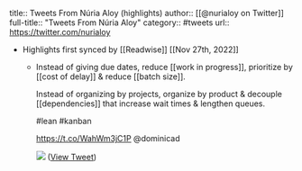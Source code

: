title:: Tweets From Núria Aloy (highlights)
author:: [[@nurialoy on Twitter]]
full-title:: "Tweets From Núria Aloy"
category:: #tweets
url:: https://twitter.com/nurialoy

- Highlights first synced by [[Readwise]] [[Nov 27th, 2022]]
	- Instead of giving due dates, reduce [[work in progress]], prioritize by [[cost of delay]] & reduce [[batch size]].
	  
	  Instead of organizing by projects, organize by product & decouple [[dependencies]] that increase wait times & lengthen queues.
	  
	  #lean #kanban
	  
	  https://t.co/WahWm3jC1P @dominicad 
	  
	  ![](https://pbs.twimg.com/media/D2iJhjaWsAEuR1O.jpg) ([View Tweet](https://twitter.com/nurialoy/status/1110288521405841410))
